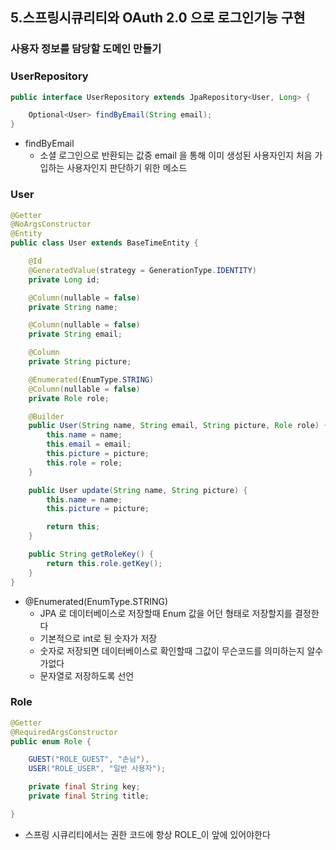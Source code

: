 ## 5.스프링시큐리티와 OAuth 2.0 으로 로그인기능 구현

### 사용자 정보를 담당할 도메인 만들기

### UserRepository
```java
public interface UserRepository extends JpaRepository<User, Long> {

    Optional<User> findByEmail(String email);
}

```

* findByEmail
    * 소셜 로그인으로 반환되는 값중 email 을 통해 이미 생성된 사용자인지 처음 가입하는 사용자인지 판단하기 위한 메소드

### User
```java
@Getter
@NoArgsConstructor
@Entity
public class User extends BaseTimeEntity {

    @Id
    @GeneratedValue(strategy = GenerationType.IDENTITY)
    private Long id;

    @Column(nullable = false)
    private String name;

    @Column(nullable = false)
    private String email;

    @Column
    private String picture;

    @Enumerated(EnumType.STRING)
    @Column(nullable = false)
    private Role role;

    @Builder
    public User(String name, String email, String picture, Role role) {
        this.name = name;
        this.email = email;
        this.picture = picture;
        this.role = role;
    }

    public User update(String name, String picture) {
        this.name = name;
        this.picture = picture;

        return this;
    }

    public String getRoleKey() {
        return this.role.getKey();
    }
}
```

* @Enumerated(EnumType.STRING)
    * JPA 로 데이터베이스로 저장할때 Enum 값을 어던 형태로 저장할지를 결정한다
    * 기본적으로 int로 된 숫자가 저장
    * 숫자로 저장되면 데이터베이스로 확인할때 그값이 무슨코드를 의미하는지 알수가없다
    * 문자열로 저장하도록 선언

### Role
```java
@Getter
@RequiredArgsConstructor
public enum Role {

    GUEST("ROLE_GUEST", "손님"),
    USER("ROLE_USER", "일반 사용자");

    private final String key;
    private final String title;

}
```

* 스프링 시큐리티에서는 권한 코드에 항상 ROLE_이 앞에 있어야한다

